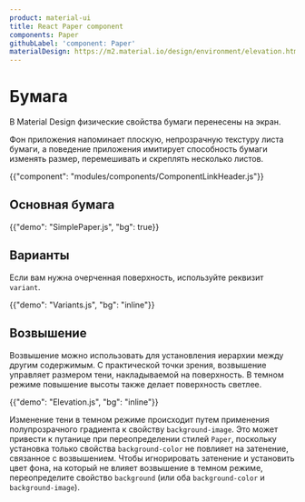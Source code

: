 ```yaml
---
product: material-ui
title: React Paper component
components: Paper
githubLabel: 'component: Paper'
materialDesign: https://m2.material.io/design/environment/elevation.html
---
```


# Бумага <meta data-oversett="" data-original-text="Paper">

<p class="description">В Material Design физические свойства бумаги перенесены на экран.</p>

Фон приложения напоминает плоскую, непрозрачную текстуру листа бумаги, а поведение приложения имитирует способность бумаги изменять размер, перемешивать и скреплять несколько листов.

{{"component": "modules/components/ComponentLinkHeader.js"}}

## Основная бумага <meta data-oversett="" data-original-text="Basic paper">

{{"demo": "SimplePaper.js", "bg": true}}

## Варианты <meta data-oversett="" data-original-text="Variants">

Если вам нужна очерченная поверхность, используйте реквизит `variant`.

{{"demo": "Variants.js", "bg": "inline"}}

## Возвышение <meta data-oversett="" data-original-text="Elevation">

Возвышение можно использовать для установления иерархии между другим содержимым. С практической точки зрения, возвышение управляет размером тени, накладываемой на поверхность. В темном режиме повышение высоты также делает поверхность светлее.

{{"demo": "Elevation.js", "bg": "inline"}}

Изменение тени в темном режиме происходит путем применения полупрозрачного градиента к свойству `background-image`. Это может привести к путанице при переопределении стилей `Paper`, поскольку установка только свойства `background-color` не повлияет на затенение, связанное с возвышением. Чтобы игнорировать затенение и установить цвет фона, на который не влияет возвышение в темном режиме, переопределите свойство `background` (или оба `background-color` и `background-image`).
